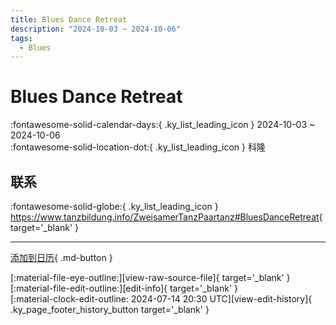 ```yaml
---
title: Blues Dance Retreat
description: "2024-10-03 ~ 2024-10-06"
tags:
  - Blues
---
```


# Blues Dance Retreat 

:fontawesome-solid-calendar-days:{ .ky_list_leading_icon } 2024-10-03 ~ 2024-10-06  
:fontawesome-solid-location-dot:{ .ky_list_leading_icon } 科隆  

## 联系

:fontawesome-solid-globe:{ .ky_list_leading_icon } <https://www.tanzbildung.info/ZweisamerTanzPaartanz#BluesDanceRetreat>{ target='_blank' }  

---

[添加到日历](https://swing.news/ics/zh-Hans/2024/de/blues-dance-retreat-2024.ics){ .md-button }

<div class="ky_page_footer" markdown>
<div class="ky_page_footer_trailing" markdown="span">
[:material-file-eye-outline:][view-raw-source-file]{ target='_blank' }
[:material-file-edit-outline:][edit-info]{ target='_blank' }
</div>
<div class="ky_page_footer_leading" markdown="span">
[:material-clock-edit-outline: 2024-07-14 20:30 UTC][view-edit-history]{ .ky_page_footer_history_button target='_blank' }
</div>
</div>

[view-raw-source-file]: https://github.com/swingdance/events/blob/main/2024/de/blues-dance-retreat-2024.json "查看原始源文件"
[edit-info]: https://github.com/swingdance/events/issues/new?assignees=&labels=update+event&projects=&template=03-update_entity.yml&title=%5B2024%2Fde%5D%20Blues%20Dance%20Retreat&region=de&year=2024&id=blues-dance-retreat-2024&name=Blues%20Dance%20Retreat&org_id= "编辑信息"

[view-edit-history]: https://github.com/swingdance/events/commits/main/2024/de/blues-dance-retreat-2024.json "查看编辑历史"
